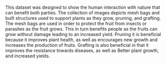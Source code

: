 This dataset was designed to show the human interaction with nature that can benefit both parties. The collection of images depicts mesh bags and built structures used to support plants as they grow, pruning, and grafting.
 The mesh bags are used in order to protect the fruit from insects or parasites as the fruit grows. This in turn benefits people as the fruits can grow without damage leading to an increased yield. Pruning it is beneficial because it improves plant health, as well as encourages new growth and increases the production of fruits. Grafting is also beneficial in that it  improves the resistance towards diseases, as well as Better plant growth, and increased yields.
